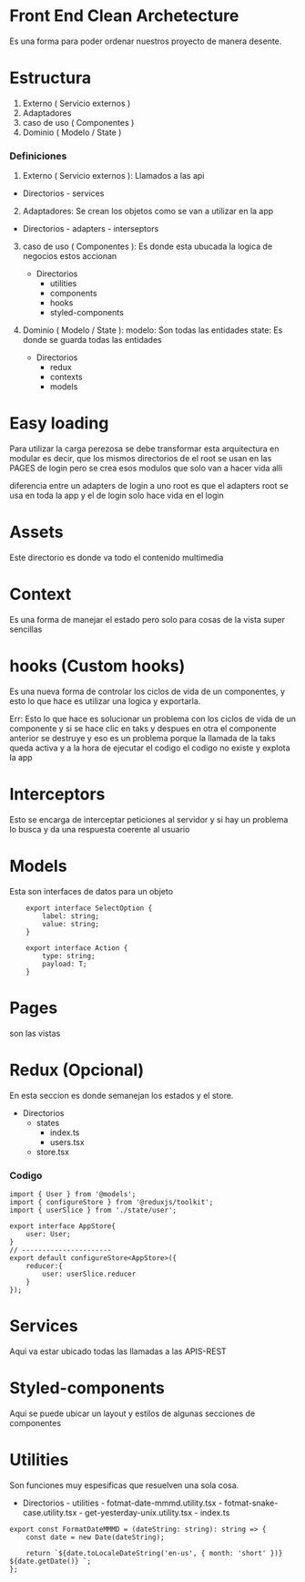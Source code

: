 # Front End Clean Archetecture
Es una forma para poder ordenar nuestros proyecto de manera desente.

# Estructura
1. Externo ( Servicio externos )
2. Adaptadores 
3. caso de uso ( Componentes )
4. Dominio ( Modelo / State )

### Definiciones
1. Externo ( Servicio externos ): Llamados a las api
 - Directorios
       - services 

2. Adaptadores: Se crean los objetos como se van a utilizar en la app
 - Directorios
       - adapters 
       - interseptors 

3. caso de uso ( Componentes ): Es donde esta ubucada la logica de negocios estos accionan
    - Directorios
       - utilities 
       - components 
       - hooks 
       - styled-components 

4. Dominio ( Modelo / State ): 
modelo: Son todas las entidades
state: Es donde se guarda todas las entidades
   - Directorios
       - redux 
       - contexts 
       - models 

# Easy loading
Para utilizar la carga perezosa se debe 
transformar esta arquitectura en modular es 
decir, que los mismos directorios de el root se 
usan en las PAGES de login pero se crea esos 
modulos que solo van a hacer vida alli 

diferencia entre un adapters de login a uno root 
es que el adapters root se usa en toda la app y 
el de login solo hace vida en el login


# Assets
Este directorio es donde va todo el contenido multimedia

# Context
Es una forma de manejar el estado pero solo para 
cosas de la vista super sencillas

# hooks (Custom hooks)
Es una nueva forma de controlar los ciclos de vida de un componentes, y esto lo que hace es utilizar una logica y exportarla.

Err: Esto lo que hace es solucionar un problema 
con los ciclos de vida de un componente y si se 
hace clic en taks y despues en otra el componente 
anterior se destruye y eso es un problema porque 
la llamada de la taks queda activa y a la hora de 
ejecutar el codigo el codigo no existe y explota 
la app 

# Interceptors
Esto se encarga de interceptar peticiones al 
servidor y si hay un problema lo busca y da una respuesta coerente al usuario

# Models
Esta son interfaces de datos para un objeto

~~~
    export interface SelectOption {
        label: string;
        value: string;
    }

    export interface Action {
        type: string;
        payload: T;
    }
~~~

# Pages
son las vistas

# Redux (Opcional)
En esta seccion es donde semanejan los estados y el store.

  - Directorios
       - states 
          - index.ts 
          - users.tsx 
       - store.tsx

### Codigo

~~~
import { User } from '@models';
import { configureStore } from '@reduxjs/toolkit';
import { userSlice } from './state/user';

export interface AppStore{
    user: User;
}
// ----------------------
export default configureStore<AppStore>({
    reducer:{
        user: userSlice.reducer
    }
});
~~~

# Services
Aqui va estar ubicado todas las llamadas a las APIS-REST

# Styled-components
Aqui se puede ubicar un layout y estilos de algunas secciones de componentes

# Utilities
Son funciones muy espesificas que resuelven una sola cosa.

- Directorios
       - utilities 
          - fotmat-date-mmmd.utility.tsx 
          - fotmat-snake-case.utility.tsx 
          - get-yesterday-unix.utility.tsx 
       - index.ts

~~~
export const FormatDateMMMD = (dateString: string): string => {
    const date = new Date(dateString);

    return `${date.toLocaleDateString('en-us', { month: 'short' })} ${date.getDate()} `;
};
~~~


